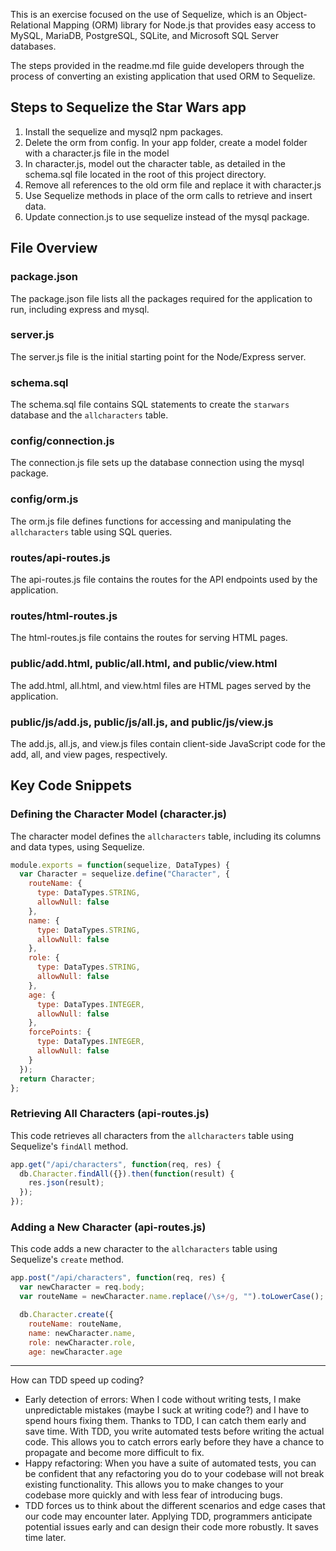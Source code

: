 This is an exercise focused on the use of Sequelize, which is an Object-Relational Mapping (ORM) library for Node.js that provides easy access to MySQL, MariaDB, PostgreSQL, SQLite, and Microsoft SQL Server databases.

The steps provided in the readme.md file guide developers through the process of converting an existing application that used ORM to Sequelize.

## Steps to Sequelize the Star Wars app

1.  Install the sequelize and mysql2 npm packages.
2.  Delete the orm from config. In your app folder, create a model folder with a character.js file in the model
3.  In character.js, model out the character table, as detailed in the schema.sql file located in the root of this project directory.
4.  Remove all references to the old orm file and replace it with character.js
5.  Use Sequelize methods in place of the orm calls to retrieve and insert data.
6.  Update connection.js to use sequelize instead of the mysql package.

## File Overview

### package.json

The package.json file lists all the packages required for the application to run, including express and mysql.

### server.js

The server.js file is the initial starting point for the Node/Express server.

### schema.sql

The schema.sql file contains SQL statements to create the `starwars` database and the `allcharacters` table.

### config/connection.js

The connection.js file sets up the database connection using the mysql package.

### config/orm.js

The orm.js file defines functions for accessing and manipulating the `allcharacters` table using SQL queries.

### routes/api-routes.js

The api-routes.js file contains the routes for the API endpoints used by the application.

### routes/html-routes.js

The html-routes.js file contains the routes for serving HTML pages.

### public/add.html, public/all.html, and public/view.html

The add.html, all.html, and view.html files are HTML pages served by the application.

### public/js/add.js, public/js/all.js, and public/js/view.js

The add.js, all.js, and view.js files contain client-side JavaScript code for the add, all, and view pages, respectively.

## Key Code Snippets

### Defining the Character Model (character.js)

The character model defines the `allcharacters` table, including its columns and data types, using Sequelize.

```javascript
module.exports = function(sequelize, DataTypes) {
  var Character = sequelize.define("Character", {
    routeName: {
      type: DataTypes.STRING,
      allowNull: false
    },
    name: {
      type: DataTypes.STRING,
      allowNull: false
    },
    role: {
      type: DataTypes.STRING,
      allowNull: false
    },
    age: {
      type: DataTypes.INTEGER,
      allowNull: false
    },
    forcePoints: {
      type: DataTypes.INTEGER,
      allowNull: false
    }
  });
  return Character;
};

```

### Retrieving All Characters (api-routes.js)

This code retrieves all characters from the `allcharacters` table using Sequelize's `findAll` method.

```javascript
app.get("/api/characters", function(req, res) {
  db.Character.findAll({}).then(function(result) {
    res.json(result);
  });
});

```


### Adding a New Character (api-routes.js)

This code adds a new character to the `allcharacters` table using Sequelize's `create` method.

```javascript
app.post("/api/characters", function(req, res) {
  var newCharacter = req.body;
  var routeName = newCharacter.name.replace(/\s+/g, "").toLowerCase();

  db.Character.create({
    routeName: routeName,
    name: newCharacter.name,
    role: newCharacter.role,
    age: newCharacter.age

```

***
How can TDD speed up coding?

-   Early detection of errors: When I code without writing tests, I make unpredictable mistakes (maybe I suck at writing code?) and I have to spend hours fixing them. Thanks to TDD, I can catch them early and save time. With TDD, you write automated tests before writing the actual code. This allows you to catch errors early before they have a chance to propagate and become more difficult to fix.
-   Happy refactoring: When you have a suite of automated tests, you can be confident that any refactoring you do to your codebase will not break existing functionality. This allows you to make changes to your codebase more quickly and with less fear of introducing bugs.
-   TDD forces us to think about the different scenarios and edge cases that our code may encounter later. Applying TDD, programmers anticipate potential issues early and can design their code more robustly. It saves time later.